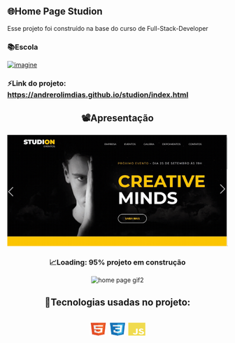 ## 🌐Home Page Studion

Esse projeto foi construído na base do curso de Full-Stack-Developer 

### 📚Escola 

<a href="#"><img alt="imagine" src="https://img.shields.io/badge/Imagine School-F15B2A.svg?logo=Pluralsight&logoColor=white"></a>

### ⚡Link do projeto: https://andrerolimdias.github.io/studion/index.html

<div align="center">

## 📽️Apresentação

![home page gif1](https://github.com/AndreRolimDias/studion/blob/master/home%20page%20gif.gif)

### 📈Loading: 95% projeto em construção 
 

![home page gif2](https://github.com/AndreRolimDias/studion/blob/master/home%20page%20gif2.gif)

## 🚀Tecnologias usadas no projeto:

<div style="display: inline_block"><br/>
 <img align="center" alt="Andre-HTML" height="30" width="40" src="https://raw.githubusercontent.com/devicons/devicon/master/icons/html5/html5-original.svg">
<img align="center" alt="Andre-CSS" height="30" width="40" src="https://raw.githubusercontent.com/devicons/devicon/master/icons/css3/css3-original.svg">
<img align="center" alt="Rafa-Js" height="30" width="40" src="https://raw.githubusercontent.com/devicons/devicon/master/icons/javascript/javascript-plain.svg">

</div>




